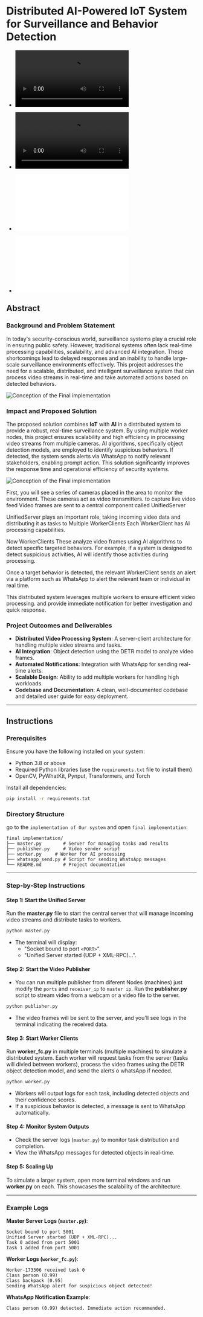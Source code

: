 # Distributed AI-Powered IoT System for Surveillance and Behavior Detection
- ![**Click here to watch the video Demo.**](./Ti9Tek_AI/video%20show%20final%20system/demonstration.mp4)


- ![**Click here to watch the video Pitch.**](./Ti9Tek_AI/Pitch%20Video/PitchVideo.mp4)

- ![**Click here to watch the Prototype of our business platform.**](./Ti9Tek_AI/Prototype%20of%20our%20platforme/website%20prototype.pdf)


- ![**Click here to watch the presentation.**](./Ti9Tek_AI/presentation/Presentation.pdf)

## Abstract

### Background and Problem Statement  
In today's security-conscious world, surveillance systems play a crucial role in ensuring public safety. However, traditional systems often lack real-time processing capabilities, scalability, and advanced AI integration. These shortcomings lead to delayed responses and an inability to handle large-scale surveillance environments effectively. This project addresses the need for a scalable, distributed, and intelligent surveillance system that can process video streams in real-time and take automated actions based on detected behaviors.

![Conception of the Final implementation](./Ti9Tek_AI//images/system.jpg)
### Impact and Proposed Solution 
The proposed solution combines **IoT** with **AI** in a distributed system to provide a robust, real-time surveillance system. By using multiple worker nodes, this project ensures scalability and high efficiency in processing video streams from multiple cameras. AI algorithms, specifically object detection models, are employed to identify suspicious behaviors. If detected, the system sends alerts via WhatsApp to notify relevant stakeholders, enabling prompt action. This solution significantly improves the response time and operational efficiency of security systems.


![Conception of the Final implementation](./Ti9Tek_AI/images/final%20implementation.jpg)

First, you will see a series of cameras placed in the area to monitor the environment. These cameras act as video transmitters. to capture live video feed Video frames are sent to a central component called UnifiedServer

UnifiedServer plays an important role, taking incoming video data and distributing it as tasks to Multiple WorkerClients Each WorkerClient has AI processing capabilities.

Now WorkerClients These analyze video frames using AI algorithms to detect specific targeted behaviors. For example, if a system is designed to detect suspicious activities, AI will identify those activities during processing.

Once a target behavior is detected, the relevant WorkerClient sends an alert via a platform such as WhatsApp to alert the relevant team or individual in real time.

This distributed system leverages multiple workers to ensure efficient video processing. and provide immediate notification for better investigation and quick response.


### Project Outcomes and Deliverables  
- **Distributed Video Processing System**: A server-client architecture for handling multiple video streams and tasks.
- **AI Integration**: Object detection using the DETR model to analyze video frames.
- **Automated Notifications**: Integration with WhatsApp for sending real-time alerts.
- **Scalable Design**: Ability to add multiple workers for handling high workloads.
- **Codebase and Documentation**: A clean, well-documented codebase and detailed user guide for easy deployment.

---

## Instructions

### Prerequisites  
Ensure you have the following installed on your system:  
- Python 3.8 or above  
- Required Python libraries (use the `requirements.txt` file to install them)  
- OpenCV, PyWhatKit, Pynput, Transformers, and Torch  

Install all dependencies:  
```bash
pip install -r requirements.txt
```

### Directory Structure  
go to the `implementation of Our system` and open `final implementation`:
```plaintext
final implementation/
├── master.py        # Server for managing tasks and results
├── publisher.py     # Video sender script
├── worker.py     # Worker for AI processing
├── whatsapp_send.py # Script for sending WhatsApp messages
└── README.md        # Project documentation
```

---

### Step-by-Step Instructions  

#### Step 1: Start the Unified Server  
Run the **master.py** file to start the central server that will manage incoming video streams and distribute tasks to workers.  
```bash
python master.py
```  
- The terminal will display:  
  - "Socket bound to port `<PORT>`".  
  - "Unified Server started (UDP + XML-RPC)...".

#### Step 2: Start the Video Publisher  
- You can run multiple publisher from diferent Nodes (machines) just modify the `ports` and `receiver_ip` to `master ip`.
Run the **publisher.py** script to stream video from a webcam or a video file to the server.  
```bash
python publisher.py
```  
- The video frames will be sent to the server, and you'll see logs in the terminal indicating the received data.

#### Step 3: Start Worker Clients  
Run **worker_fc.py** in multiple terminals (multiple machines) to simulate a distributed system. Each worker will request tasks from the server (tasks will divied between workers), process the video frames using the DETR object detection model, and send the alerts o whatsApp if needed.  
```bash
python worker.py
```  
- Workers will output logs for each task, including detected objects and their confidence scores.  
- If a suspicious behavior is detected, a message is sent to WhatsApp automatically.

#### Step 4: Monitor System Outputs  
- Check the server logs (`master.py`) to monitor task distribution and completion.  
- View the WhatsApp messages for detected objects in real-time.  

#### Step 5: Scaling Up  
To simulate a larger system, open more terminal windows and run **worker.py** on each. This showcases the scalability of the architecture.

---

### Example Logs  

**Master Server Logs (`master.py`)**:  
```
Socket bound to port 5001  
Unified Server started (UDP + XML-RPC)...  
Task 0 added from port 5001  
Task 1 added from port 5001  
```

**Worker Logs (`worker_fc.py`)**:  
```
Worker-173306 received task 0  
Class person (0.99)  
Class backpack (0.95)  
Sending WhatsApp alert for suspicious object detected!  
```

**WhatsApp Notification Example**:  
```
Class person (0.99) detected. Immediate action recommended.  
```